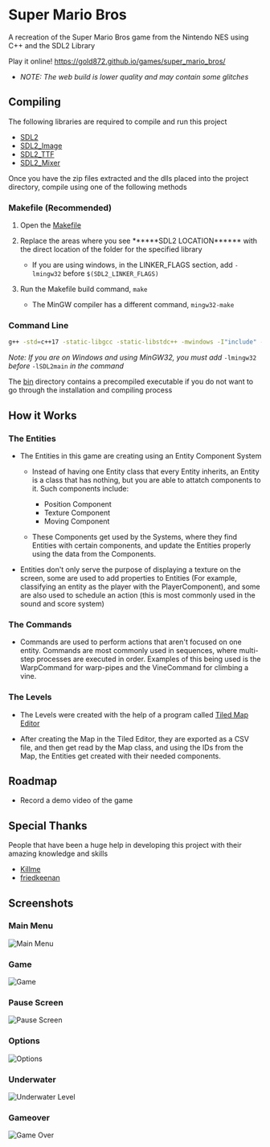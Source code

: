 
# Super Mario Bros

A recreation of the Super Mario Bros game from the Nintendo NES using C++ and the SDL2 Library

Play it online! https://gold872.github.io/games/super_mario_bros/

* *NOTE: The web build is lower quality and may contain some glitches*

## Compiling

The following libraries are required to compile and run this project
- [SDL2](https://www.libsdl.org/download-2.0.php)
- [SDL2_Image](https://www.libsdl.org/projects/SDL_image/)
- [SDL2_TTF](https://www.libsdl.org/projects/SDL_ttf/release/)
- [SDL2_Mixer](https://libsdl.org/projects/SDL_mixer/)

Once you have the zip files extracted and the dlls placed into the project directory, compile using one of the following methods

### Makefile (Recommended)

1. Open the [Makefile](Makefile)

2. Replace the areas where you see \*\*\*\*\*\*SDL2 LOCATION\*\*\*\*\*\* with the direct location of the folder for the specified library
    - If you are using windows, in the LINKER_FLAGS section, add `-lmingw32` before `$(SDL2_LINKER_FLAGS)`

3. Run the Makefile build command, `make`

    - The MinGW compiler has a different command, `mingw32-make`

### Command Line

```bash
g++ -std=c++17 -static-libgcc -static-libstdc++ -mwindows -I"include" -I"<SDL2 Location>/include" -I"<SDL2_image Location>/include" -I"<SDL2_mixer Location>/include" -I"<SDL2_ttf Location>/include" src/*.cpp src/*/*.cpp -O1 -o "Super Mario Bros" res/super_mario_bros.res -L"<SDL2 Location>/lib" -L"<SDL2_image Location>/lib" -L"<SDL2_TTF Location>/lib" -L"<SDL2_Mixer Location>/lib" -lSDL2main -lSDL2 -lSDL2_image -lSDL2_ttf -lSDL2_mixer
```
*Note: If you are on Windows and using MinGW32, you must add* `-lmingw32` *before* `-lSDL2main` *in the command*

The [bin](bin) directory contains a precompiled executable if you do not want to go through the installation and compiling process

## How it Works

### The Entities

- The Entities in this game are creating using an Entity Component System
    - Instead of having one Entity class that every Entity inherits, an Entity is a class that has nothing, but you are able to attatch components to it. Such components include:
        - Position Component
        - Texture Component
        - Moving Component

    - These Components get used by the Systems, where they find Entities with certain components, and update the Entities properly using the data from the Components.

- Entities don't only serve the purpose of displaying a texture on the screen, some are used to add properties to Entities (For example, classifying an entity as the player with the PlayerComponent), and some are also used to schedule an action (this is most commonly used in the sound and score system)

### The Commands

- Commands are used to perform actions that aren't focused on one entity. Commands are most commonly used in sequences, where multi-step processes are executed in order. Examples of this being used is the WarpCommand for warp-pipes and the VineCommand for climbing a vine.

### The Levels

- The Levels were created with the help of a program called [Tiled Map Editor](https://www.mapeditor.org/)

- After creating the Map in the Tiled Editor, they are exported as a CSV file, and then get read by the Map class, and using the IDs from the Map, the Entities get created with their needed components.

## Roadmap

- Record a demo video of the game

## Special Thanks
People that have been a huge help in developing this project with their amazing knowledge and skills
 - [Killme](https://github.com/killme)
 - [friedkeenan](https://github.com/friedkeenan/)

## Screenshots

### Main Menu
![Main Menu](res/screenshots/menu.png)

### Game
![Game](res/screenshots/game.png)

### Pause Screen
![Pause Screen](res/screenshots/pause.png)

### Options
![Options](res/screenshots/options.png)

### Underwater
![Underwater Level](res/screenshots/underwater.png)

### Gameover
![Game Over](res/screenshots/gameover.png)